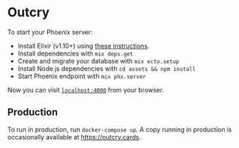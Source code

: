 # Outcry

To start your Phoenix server:

  * Install Elixir (v1.10+) using [these instructions](https://elixir-lang.org/install.html). 
  * Install dependencies with `mix deps.get`
  * Create and migrate your database with `mix ecto.setup`
  * Install Node.js dependencies with `cd assets && npm install`
  * Start Phoenix endpoint with `mix phx.server`

Now you can visit [`localhost:4000`](http://localhost:4000) from your browser.

## Production

To run in production, run `docker-compose up`.
A copy running in production is occasionally available at <https://outcry.cards>.
